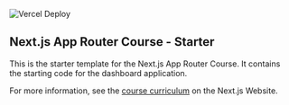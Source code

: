 <img src="https://deploy-badge.vercel.app/vercel/nextjs-dashboard-tau-rouge-46" alt="Vercel Deploy"></img>
## Next.js App Router Course - Starter

This is the starter template for the Next.js App Router Course. It contains the starting code for the dashboard application.

For more information, see the [course curriculum](https://nextjs.org/learn) on the Next.js Website.
